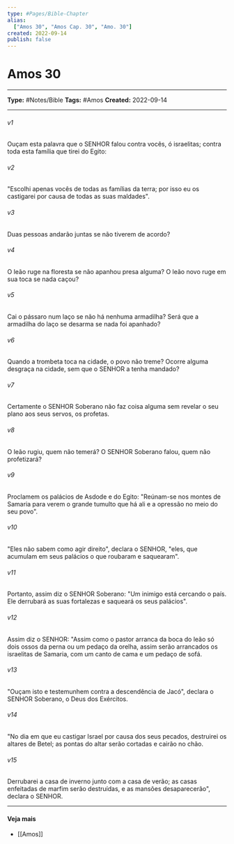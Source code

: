 ```yaml
---
type: #Pages/Bible-Chapter
alias:
  ["Amos 30", "Amos Cap. 30", "Amo. 30"]
created: 2022-09-14
publish: false
---
```


# Amos 30

---

**Type:** #Notes/Bible
**Tags:** #Amos
**Created:** 2022-09-14

---

###### v1
Ouçam esta palavra que o SENHOR falou contra vocês, ó israelitas; contra toda esta família que tirei do Egito:
###### v2
"Escolhi apenas vocês de todas as famílias da terra; por isso eu os castigarei por causa de todas as suas maldades".
###### v3
Duas pessoas andarão juntas se não tiverem de acordo?
###### v4
O leão ruge na floresta se não apanhou presa alguma? O leão novo ruge em sua toca se nada caçou?
###### v5
Cai o pássaro num laço se não há nenhuma armadilha? Será que a armadilha do laço se desarma se nada foi apanhado?
###### v6
Quando a trombeta toca na cidade, o povo não treme? Ocorre alguma desgraça na cidade, sem que o SENHOR a tenha mandado?
###### v7
Certamente o SENHOR Soberano não faz coisa alguma sem revelar o seu plano aos seus servos, os profetas.
###### v8
O leão rugiu, quem não temerá? O SENHOR Soberano falou, quem não profetizará?
###### v9
Proclamem os palácios de Asdode e do Egito: "Reúnam-se nos montes de Samaria para verem o grande tumulto que há ali e a opressão no meio do seu povo".
###### v10
"Eles não sabem como agir direito", declara o SENHOR, "eles, que acumulam em seus palácios o que roubaram e saquearam".
###### v11
Portanto, assim diz o SENHOR Soberano: "Um inimigo está cercando o país. Ele derrubará as suas fortalezas e saqueará os seus palácios".
###### v12
Assim diz o SENHOR: "Assim como o pastor arranca da boca do leão só dois ossos da perna ou um pedaço da orelha, assim serão arrancados os israelitas de Samaria, com um canto de cama e um pedaço de sofá.
###### v13
"Ouçam isto e testemunhem contra a descendência de Jacó", declara o SENHOR Soberano, o Deus dos Exércitos.
###### v14
"No dia em que eu castigar Israel por causa dos seus pecados, destruirei os altares de Betel; as pontas do altar serão cortadas e cairão no chão.
###### v15
Derrubarei a casa de inverno junto com a casa de verão; as casas enfeitadas de marfim serão destruídas, e as mansões desaparecerão", declara o SENHOR.


---

#### Veja mais

- [[Amos]]
